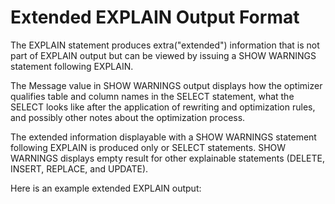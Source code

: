 # Extended EXPLAIN Output Format

The EXPLAIN statement produces extra("extended") information that is not part of EXPLAIN output but can be viewed by issuing a SHOW WARNINGS statement following EXPLAIN. 

The Message value in SHOW WARNINGS output displays how the optimizer qualifies table and column names in the SELECT statement, what the SELECT looks like after the application of rewriting and optimization rules, and possibly other notes about the optimization process.

The extended information displayable with a SHOW WARNINGS statement following EXPLAIN is produced only or SELECT statements. SHOW WARNINGS displays empty result for other explainable statements (DELETE, INSERT, REPLACE, and UPDATE).

Here is an example extended EXPLAIN output:


